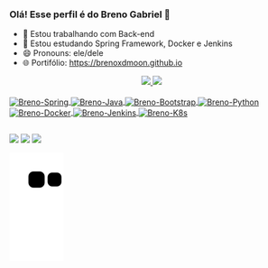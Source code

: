 ### Olá! Esse perfil é do Breno Gabriel 👋

- 🔭 Estou trabalhando com Back-end
- 🌱 Estou estudando Spring Framework, Docker e Jenkins
- 😄 Pronouns: ele/dele
- 🌐 Portifólio: https://brenoxdmoon.github.io


<div align="center">
  <a href="https://github.com/BrenoXDMoon">
  <img height="180em" src="https://github-readme-stats.vercel.app/api?username=BrenoXDMoon&show_icons=true&theme=dark&include_all_commits=true&count_private=true"/>
  <img height="180em" src="https://github-readme-stats.vercel.app/api/top-langs/?username=BrenoXDMoon&layout=compact&langs_count=7&theme=dark"/>
</div>

  <div style="display: inline_block"><br>
    <img align="center" alt="Breno-Spring" height="30" width="40" src="https://cdn.jsdelivr.net/gh/devicons/devicon/icons/spring/spring-original.svg" />
    <img align="center" alt="Breno-Java" height="30" width="40" src="https://cdn.jsdelivr.net/gh/devicons/devicon/icons/java/java-original.svg" />
    <img align="center" alt="Breno-Bootstrap" height="30" width="40" src="https://cdn.jsdelivr.net/gh/devicons/devicon/icons/bootstrap/bootstrap-original.svg" />
    <img align="center" alt="Breno-Python" height="30" width="40" src="https://cdn.jsdelivr.net/gh/devicons/devicon/icons/python/python-original.svg" />
    <img align="center" alt="Breno-Docker" height="30" width="40" src="https://cdn.jsdelivr.net/gh/devicons/devicon/icons/docker/docker-original.svg" />
    <img align="center" alt="Breno-Jenkins" height="30" width="40" src="https://cdn.jsdelivr.net/gh/devicons/devicon/icons/jenkins/jenkins-original.svg" />
    <img align="center" alt="Breno-K8s" height="30" width="40" src="https://cdn.jsdelivr.net/gh/devicons/devicon/icons/kubernetes/kubernetes-plain.svg" />
  </div>
  
  ##
  
  
  <div> 
  
  <a href="https://instagram.com/brenoxdmoon/" target="_blank"><img src="https://img.shields.io/badge/-Instagram-%23E4405F?style=for-the-badge&logo=instagram&logoColor=white" target="_blank"></a>
  <a href = "mailto:brenogabriel19@gmail.com"><img src="https://img.shields.io/badge/Gmail-D14836?style=for-the-badge&logo=gmail&logoColor=white" target="_blank"></a>
  <a href="https://www.linkedin.com/in/breno-gabriel-rodrigues-silva-2820b6161" target="_blank"><img src="https://img.shields.io/badge/-LinkedIn-%230077B5?style=for-the-badge&logo=linkedin&logoColor=white" target="_blank"></a> 
 
  ![Snake animation](https://github.com/BrenoXDMoon/BrenoXDMoon/blob/output/github-contribution-grid-snake.svg)
 
</div>
